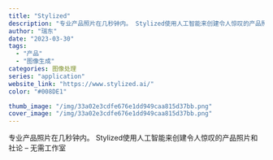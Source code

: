 ```yaml
---
title: "Stylized"
description: "专业产品照片在几秒钟内。 Stylized使用人工智能来创建令人惊叹的产品照片和社论 – 无需工作室 "
author: "瑞东"
date: "2023-03-30"
tags:
  - "产品"
  - "图像生成"
categories: 图像处理
series: "application"
website_link: "https://www.stylized.ai/"
color: "#008DE1"

thumb_image: "/img/33a02e3cdfe676e1dd949caa815d37bb.png"
cover_image: "/img/33a02e3cdfe676e1dd949caa815d37bb.png"
---
```


专业产品照片在几秒钟内。 Stylized使用人工智能来创建令人惊叹的产品照片和社论 – 无需工作室 